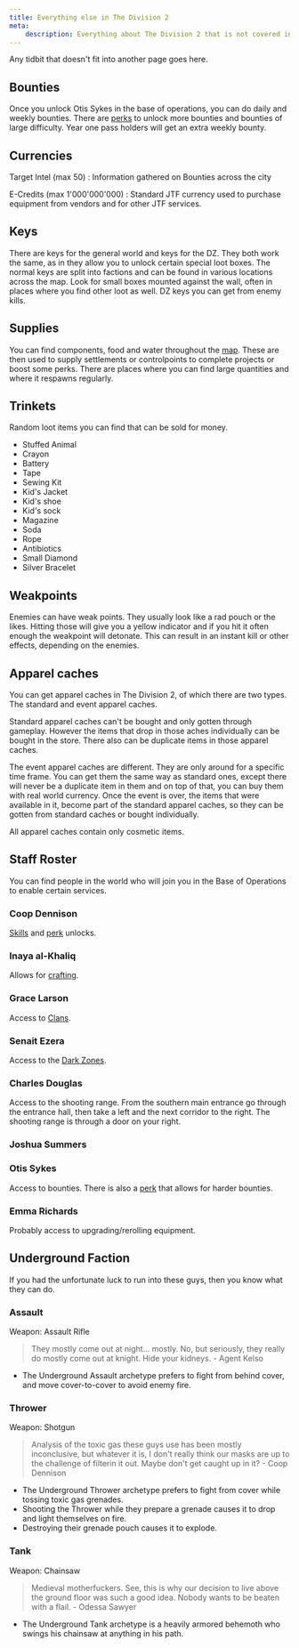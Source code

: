 ```yaml
---
title: Everything else in The Division 2
meta:
    description: Everything about The Division 2 that is not covered in other places on this site.
---
```


Any tidbit that doesn't fit into another page goes here.

## Bounties

Once you unlock Otis Sykes in the base of operations, you can do daily and weekly bounties. There are [perks](/perks.html) to unlock more bounties and bounties of large difficulty. Year one pass holders will get an extra weekly bounty.

## Currencies

Target Intel (max 50)
:   Information gathered on Bounties across the city

 E-Credits (max 1'000'000'000)
:   Standard JTF currency used to purchase equipment from vendors and for other JTF services.

## Keys

There are keys for the general world and keys for the DZ. They both work the same, as in they allow you to unlock certain special loot boxes. The normal keys are split into factions and can be found in various locations across the map. Look for small boxes mounted against the wall, often in places where you find other loot as well. DZ keys you can get from enemy kills.

## Supplies

You can find components, food and water throughout the [map](/map.html). These are then used to supply settlements or controlpoints to complete projects or boost some perks. There are places where you can find large quantities and where it respawns regularly.

## Trinkets

Random loot items you can find that can be sold for money.

- Stuffed Animal
- Crayon
- Battery
- Tape
- Sewing Kit
- Kid's Jacket
- Kid's shoe
- Kid's sock
- Magazine
- Soda
- Rope
- Antibiotics
- Small Diamond
- Silver Bracelet

## Weakpoints

Enemies can have weak points. They usually look like a rad pouch or the likes. Hitting those will give you a yellow indicator and if you hit it often enough the weakpoint will detonate. This can result in an instant kill or other effects, depending on the enemies. 

## Apparel caches

You can get apparel caches in The Division 2, of which there are two types. The standard and event apparel caches.

Standard apparel caches can't be bought and only gotten through gameplay. However the items that drop in those aches individually can be bought in the store. There also can be duplicate items in those apparel caches.

The event apparel caches are different. They are only around for a specific time frame. You can get them the same way as standard ones, except there will never be a duplicate item in them and on top of that, you can buy them with real world currency. Once the event is over, the items that were available in it, become part of the standard apparel caches, so they can be gotten from standard caches or bought individually.

All apparel caches contain only cosmetic items.

## Staff Roster

You can find people in the world who will join you in the Base of Operations to enable certain services.

### Coop Dennison

[Skills](/skills.html) and [perk](/perks.html) unlocks.

### Inaya al-Khaliq

Allows for [crafting](/crafting.html).

### Grace Larson

Access to [Clans](/clans.html).

### Senait Ezera

Access to the [Dark Zones](/dark-zone.html).

### Charles Douglas

Access to the shooting range. From the southern main entrance go through the entrance hall, then take a left and the next corridor to the right. The shooting range is through a door on your right.

### Joshua Summers

### Otis Sykes

Access to bounties. There is also a [perk](/perks.html) that allows for harder bounties.

### Emma Richards

Probably access to upgrading/rerolling equipment.

## Underground Faction

If you had the unfortunate luck to run into these guys, then you know what they can do.

### Assault

Weapon: Assault Rifle

> They mostly come out at night... mostly. No, but seriously, they really do mostly come out at knight. Hide your kidneys. - Agent Kelso

* The Underground Assault archetype prefers to fight from behind cover, and move cover-to-cover to avoid enemy fire.

### Thrower

Weapon: Shotgun

> Analysis of the toxic gas these guys use has been mostly inconclusive, but whatever it is, I don't really think our masks are up to the challenge of filterin it out. Maybe don't get caught up in it? - Coop Dennison

* The Underground Thrower archetype prefers to fight from cover while tossing toxic gas grenades.
* Shooting the Thrower while they prepare a grenade causes it to drop and light themselves on fire.
* Destroying their grenade pouch causes it to explode.

### Tank

Weapon: Chainsaw

> Medieval motherfuckers. See, this is why our decision to live above the ground floor was such a good idea. Nobody wants to be beaten with a flail. - Odessa Sawyer

* The Underground Tank archetype is a heavily armored behemoth who swings his chainsaw at anything in his path. 
